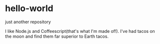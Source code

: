 # hello-world
just another repository

I like Node.js and Coffeescript(that's what I'm made of!).
I've had tacos on the moon and find them far superior to Earth tacos.
